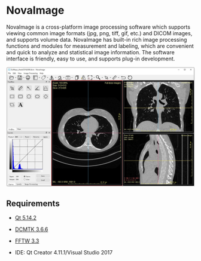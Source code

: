 # NovaImage

NovaImage is a cross-platform image processing software which supports viewing common image formats (jpg, png, tiff, gif, etc.) and DICOM images, and supports volume data. NovaImage has built-in rich image processing functions and modules for measurement and labeling, which are convenient and quick to analyze and statistical image information. The software interface is friendly, easy to use, and supports plug-in development.

![UI](Screenshot/UI.jpg)

## Requirements

- [Qt 5.14.2](https://www.qt.io/)
- [DCMTK 3.6.6](https://www.dcmtk.org/)
- [FFTW 3.3](http://www.fftw.org/)

- IDE: Qt Creator 4.11.1/Visual Studio 2017
